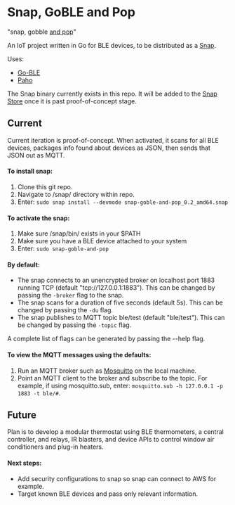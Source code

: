 # Snap, GoBLE and Pop
"snap, gobble [and pop](https://en.wikipedia.org/wiki/Snap,_Crackle_and_Pop)"

An IoT project written in Go for BLE devices, to be distributed as a [Snap](https://snapcraft.io/). 

Uses:
- [Go-BLE](http://github.com/go-ble/ble)
- [Paho](http://github.com/eclipse/paho.mqtt.golang)

The Snap binary currently exists in this repo. It will be added to the [Snap Store](https://snapcraft.io/store) once it is past proof-of-concept stage.

## Current
Current iteration is proof-of-concept. When activated, it scans for all BLE devices, packages info found about devices as JSON, then sends that JSON out as MQTT.

#### To install snap:
1. Clone this git repo.
1. Navigate to /snap/ directory within repo.
1. Enter: `sudo snap install --devmode snap-goble-and-pop_0.2_amd64.snap `

#### To activate the snap:
1. Make sure /snap/bin/ exists in your $PATH
1. Make sure you have a BLE device attached to your system
1. Enter: `sudo snap-goble-and-pop`

#### By default:
- The snap connects to an unencrypted broker on localhost port 1883 running TCP (default "tcp://127.0.0.1:1883"). This can be changed by passing the `-broker` flag to the snap. 
- The snap scans for a duration of five seconds (default 5s). This can be changed by passing the `-du` flag.
- The snap publishes to MQTT topic ble/test (default "ble/test"). This can be changed by passing the `-topic` flag.

A complete list of flags can be generated by passing the --help flag.

#### To view the MQTT messages using the defaults:
1. Run an MQTT broker such as [Mosquitto](https://mosquitto.org/) on the local machine.
1. Point an MQTT client to the broker and subscribe to the topic. For example, if using mosquitto.sub, enter: `mosquitto.sub -h 127.0.0.1 -p 1883 -t ble/#`.

## Future
Plan is to develop a modular thermostat using BLE thermometers, a central controller, and relays, IR blasters, and device APIs to control window air conditioners and plug-in heaters.

#### Next steps:
- Add security configurations to snap so snap can connect to AWS for example.
- Target known BLE devices and pass only relevant information.
